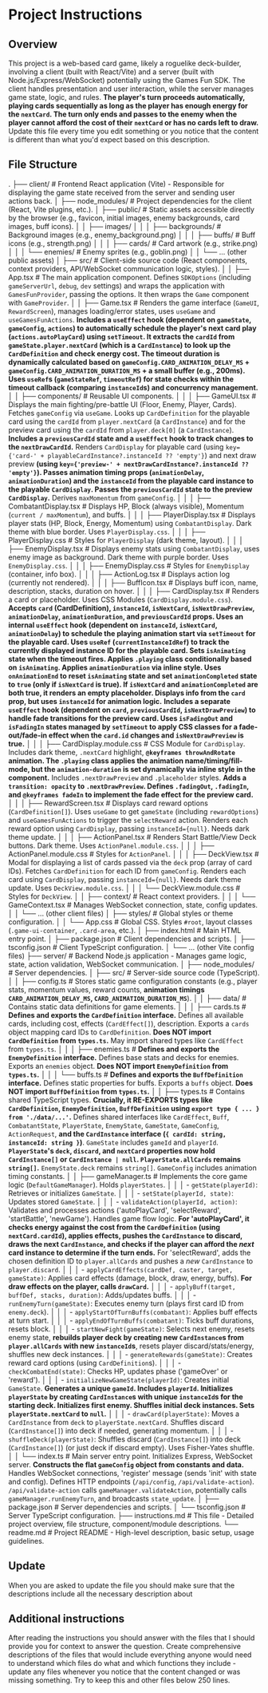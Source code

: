 # Project Instructions

## Overview

This project is a web-based card game, likely a roguelike deck-builder, involving a client (built with React/Vite) and a server (built with Node.js/Express/WebSocket) potentially using the Games Fun SDK. The client handles presentation and user interaction, while the server manages game state, logic, and rules. **The player's turn proceeds automatically, playing cards sequentially as long as the player has enough energy for the `nextCard`. The turn only ends and passes to the enemy when the player cannot afford the cost of their `nextCard` or has no cards left to draw.**
Update this file every time you edit something or you notice that the content is different than what you'd expect based on this description.

## File Structure
.
├── client/ # Frontend React application (Vite) - Responsible for displaying the game state received from the server and sending user actions back.
│   ├── node_modules/ # Project dependencies for the client (React, Vite plugins, etc.).
│   ├── public/ # Static assets accessible directly by the browser (e.g., favicon, initial images, enemy backgrounds, card images, buff icons).
│   │   ├── images/
│   │   │   ├── backgrounds/ # Background images (e.g., enemy_background.png)
│   │   │   ├── buffs/ # Buff icons (e.g., strength.png)
│   │   │   ├── cards/ # Card artwork (e.g., strike.png)
│   │   │   └── enemies/ # Enemy sprites (e.g., goblin.png)
│   │   └── ... (other public assets)
│   ├── src/    # Client-side source code (React components, context providers, API/WebSocket communication logic, styles).
│   │   ├── App.tsx # The main application component. Defines `SDKOptions` (including `gameServerUrl`, `debug`, `dev` settings) and wraps the application with `GamesFunProvider`, passing the options. It then wraps the `Game` component with `GameProvider`.
│   │   ├── Game.tsx # Renders the game interface (`GameUI`, `RewardScreen`), manages loading/error states, uses `useGame` and `useGamesFunActions`. **Includes a `useEffect` hook (dependent on `gameState`, `gameConfig`, `actions`) to automatically schedule the player's next card play (`actions.autoPlayCard`) using `setTimeout`. It extracts the `cardId` from `gameState.player.nextCard` (which is a `CardInstance`) to look up the `CardDefinition` and check energy cost. The timeout duration is dynamically calculated based on `gameConfig.CARD_ANIMATION_DELAY_MS` + `gameConfig.CARD_ANIMATION_DURATION_MS` + a small buffer (e.g., 200ms). Uses `useRef`s (`gameStateRef`, `timeoutRef`) for state checks within the timeout callback (comparing `instanceId`s) and concurrency management.**
│   │   ├── components/ # Reusable UI components.
│   │   │   ├── GameUI.tsx # Displays the main fighting/pre-battle UI (Floor, Enemy, Player, Cards). Fetches `gameConfig` via `useGame`. Looks up `CardDefinition` for the playable card using the `cardId` from `player.nextCard` (a `CardInstance`) and for the preview card using the `cardId` from `player.deck[0]` (a `CardInstance`). **Includes a `previousCardId` state and a `useEffect` hook to track changes to the `nextDrawCardId`.** Renders `CardDisplay` for playable card (using `key={'card-' + playableCardInstance?.instanceId ?? 'empty'}`) and next draw preview **(using `key={'preview-' + nextDrawCardInstance?.instanceId ?? 'empty'}`). Passes animation timing props (`animationDelay`, `animationDuration`) and the `instanceId` from the playable card instance to the playable `CardDisplay`. Passes the `previousCardId` state to the preview `CardDisplay`.** Derives `maxMomentum` from `gameConfig`.
│   │   │   ├── CombatantDisplay.tsx # Displays HP, Block (always visible), Momentum (`current / maxMomentum`), and buffs.
│   │   │   ├── PlayerDisplay.tsx # Displays player stats (HP, Block, Energy, Momentum) using `CombatantDisplay`. Dark theme with blue border. Uses `PlayerDisplay.css`.
│   │   │   ├── PlayerDisplay.css # Styles for `PlayerDisplay` (dark theme, layout).
│   │   │   ├── EnemyDisplay.tsx # Displays enemy stats using `CombatantDisplay`, uses enemy image as background. Dark theme with purple border. Uses `EnemyDisplay.css`.
│   │   │   ├── EnemyDisplay.css # Styles for `EnemyDisplay` (container, info box).
│   │   │   ├── ActionLog.tsx # Displays action log (currently not rendered).
│   │   │   ├── BuffIcon.tsx # Displays buff icon, name, description, stacks, duration on hover.
│   │   │   ├── CardDisplay.tsx # Renders a card or placeholder. Uses CSS Modules (`CardDisplay.module.css`). **Accepts `card` (CardDefinition), `instanceId`, `isNextCard`, `isNextDrawPreview`, `animationDelay`, `animationDuration`, and `previousCardId` props. Uses an internal `useEffect` hook (dependent on `instanceId`, `isNextCard`, `animationDelay`) to schedule the playing animation start via `setTimeout` for the playable card. Uses `useRef` (`currentInstanceIdRef`) to track the currently displayed instance ID for the playable card. Sets `isAnimating` state when the timeout fires. Applies `.playing` class conditionally based on `isAnimating`. Applies `animationDuration` via inline style. Uses `onAnimationEnd` to reset `isAnimating` state and set `animationCompleted` state to `true` (only if `isNextCard` is true). If `isNextCard` and `animationCompleted` are both true, it renders an empty placeholder. Displays info from the `card` prop, but uses `instanceId` for animation logic.** **Includes a separate `useEffect` hook (dependent on `card`, `previousCardId`, `isNextDrawPreview`) to handle fade transitions for the preview card. Uses `isFadingOut` and `isFadingIn` states managed by `setTimeout` to apply CSS classes for a fade-out/fade-in effect when the `card.id` changes and `isNextDrawPreview` is true.**
│   │   │   ├── CardDisplay.module.css # CSS Module for `CardDisplay`. Includes dark theme, `.nextCard` highlight, **`@keyframes throwAndRotate` animation. The `.playing` class applies the animation name/timing/fill-mode, but the `animation-duration` is set dynamically via inline style in the component.** Includes `.nextDrawPreview` and `.placeholder` styles. **Adds a `transition: opacity` to `.nextDrawPreview`. Defines `.fadingOut`, `.fadingIn`, and `@keyframes fadeIn` to implement the fade effect for the preview card.**
│   │   │   ├── RewardScreen.tsx # Displays card reward options (`CardDefinition[]`). Uses `useGame` to get `gameState` (including `rewardOptions`) and `useGamesFunActions` to trigger the `selectReward` action. Renders each reward option using `CardDisplay`, passing `instanceId={null}`. Needs dark theme update.
│   │   │   ├── ActionPanel.tsx # Renders Start Battle/View Deck buttons. Dark theme. Uses `ActionPanel.module.css`.
│   │   │   ├── ActionPanel.module.css # Styles for `ActionPanel`.
│   │   │   ├── DeckView.tsx # Modal for displaying a list of cards passed via the `deck` prop (array of card IDs). Fetches `CardDefinition` for each ID from `gameConfig`. Renders each card using `CardDisplay`, passing `instanceId={null}`. Needs dark theme update. Uses `DeckView.module.css`.
│   │   │   └── DeckView.module.css # Styles for `DeckView`.
│   │   ├── context/ # React context providers.
│   │   │   └── GameContext.tsx # Manages WebSocket connection, state, config updates.
│   │   └── ... (other client files)
│   ├── styles/ # Global styles or theme configuration.
│   │   └── App.css # Global CSS. Styles `#root`, layout classes (`.game-ui-container`, `.card-area`, etc.).
│   ├── index.html # Main HTML entry point.
│   ├── package.json # Client dependencies and scripts.
│   ├── tsconfig.json # Client TypeScript configuration.
│   └── ... (other Vite config files)
├── server/ # Backend Node.js application - Manages game logic, state, action validation, WebSocket communication.
│   ├── node_modules/ # Server dependencies.
│   ├── src/ # Server-side source code (TypeScript).
│   │   ├── config.ts # Stores static game configuration constants (e.g., player stats, momentum values, reward counts, **animation timings `CARD_ANIMATION_DELAY_MS`, `CARD_ANIMATION_DURATION_MS`**).
│   │   ├── data/ # Contains static data definitions for game elements.
│   │   │   ├── cards.ts # **Defines and exports the `CardDefinition` interface.** Defines all available cards, including cost, effects (`CardEffect[]`), description. Exports a `cards` object mapping card IDs to `CardDefinition`. **Does NOT import `CardDefinition` from `types.ts`.** May import shared types like `CardEffect` from `types.ts`.
│   │   │   ├── enemies.ts # **Defines and exports the `EnemyDefinition` interface.** Defines base stats and decks for enemies. Exports an `enemies` object. **Does NOT import `EnemyDefinition` from `types.ts`.**
│   │   │   └── buffs.ts # **Defines and exports the `BuffDefinition` interface.** Defines static properties for buffs. Exports a `buffs` object. **Does NOT import `BuffDefinition` from `types.ts`.**
│   │   ├── types.ts # Contains shared TypeScript types. **Crucially, it RE-EXPORTS types like `CardDefinition`, `EnemyDefinition`, `BuffDefinition` using `export type { ... } from './data/...'`.** Defines shared interfaces like `CardEffect`, `Buff`, `CombatantState`, `PlayerState`, `EnemyState`, `GameState`, `GameConfig`, `ActionRequest`, **and the `CardInstance` interface (`{ cardId: string, instanceId: string }`)**. `GameState` includes `gameId` and `playerId`. **`PlayerState`'s `deck`, `discard`, and `nextCard` properties now hold `CardInstance[]` or `CardInstance | null`. `PlayerState.allCards` remains `string[]`.** `EnemyState.deck` remains `string[]`. `GameConfig` includes animation timing constants.
│   │   ├── gameManager.ts # Implements the core game logic (`DefaultGameManager`). Holds `playerStates`.
│   │   │   - `getState(playerId)`: Retrieves or initializes `GameState`.
│   │   │   - `setState(playerId, state)`: Updates stored `GameState`.
│   │   │   - `validateAction(playerId, action)`: Validates and processes actions ('autoPlayCard', 'selectReward', 'startBattle', 'newGame'). Handles game flow logic. **For 'autoPlayCard', it checks energy against the cost from the `CardDefinition` (using `nextCard.cardId`), applies effects, pushes the `CardInstance` to discard, draws the next `CardInstance`, and checks if the player can afford the *next* card instance to determine if the turn ends.** For 'selectReward', adds the chosen definition ID to `player.allCards` and pushes a *new* `CardInstance` to `player.discard`.
│   │   │   - `applyCardEffects(cardDef, caster, target, gameState)`: Applies card effects (damage, block, draw, energy, buffs). **For draw effects on the player, calls `drawCard`.**
│   │   │   - `applyBuff(target, buffDef, stacks, duration)`: Adds/updates buffs.
│   │   │   - `runEnemyTurn(gameState)`: Executes enemy turn (plays first card ID from `enemy.deck`).
│   │   │   - `applyStartOfTurnBuffs(combatant)`: Applies buff effects at turn start.
│   │   │   - `applyEndOfTurnBuffs(combatant)`: Ticks buff durations, resets block.
│   │   │   - `startNewFight(gameState)`: Selects next enemy, resets enemy state, **rebuilds player deck by creating new `CardInstance`s from `player.allCards` with new `instanceId`s**, resets player discard/stats/energy, shuffles new deck instances.
│   │   │   - `generateRewards(gameState)`: Creates reward card options (using `CardDefinition`s).
│   │   │   - `checkCombatEnd(state)`: Checks HP, updates phase ('gameOver' or 'reward').
│   │   │   - `initializeNewGameState(playerId)`: Creates initial `GameState`. **Generates a unique `gameId`. Includes `playerId`. Initializes `playerState` by creating `CardInstance`s with unique `instanceId`s for the starting deck. Initializes first enemy. Shuffles initial deck instances. Sets `playerState.nextCard` to `null`.**
│   │   │   - `drawCard(playerState)`: Moves a `CardInstance` from `deck` to `playerState.nextCard`. Shuffles discard (`CardInstance[]`) into deck if needed, generating momentum.
│   │   │   - `shuffleDeck(playerState)`: Shuffles discard (`CardInstance[]`) into deck (`CardInstance[]`) (or just deck if discard empty). Uses Fisher-Yates shuffle.
│   │   └── index.ts # Main server entry point. Initializes Express, WebSocket server. **Constructs the flat `gameConfig` object from constants and data.** Handles WebSocket connections, 'register' message (sends 'init' with state and config). Defines HTTP endpoints (`/api/config`, `/api/validate-action`). `/api/validate-action` calls `gameManager.validateAction`, potentially calls `gameManager.runEnemyTurn`, and broadcasts `state_update`.
│   ├── package.json # Server dependencies and scripts.
│   └── tsconfig.json # Server TypeScript configuration.
├── instructions.md # This file - Detailed project overview, file structure, component/module descriptions.
└── readme.md # Project README - High-level description, basic setup, usage guidelines.

## Update
When you are asked to update the file you should make sure that the descriptions include all the necessary description about

## Additional instructions
After reading the instructions you should answer with the files that I should provide you for context to answer the question.
Create comprehensive descriptions of the files that would include everything anyone would need to understand which files do what and which functions they include - update any files whenever you notice that the content changed or was missing something.
Try to keep this and other files below 250 lines.